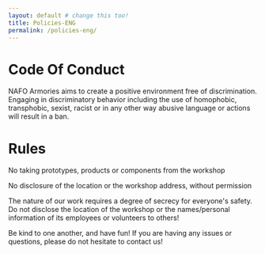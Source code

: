 ```yaml
---
layout: default # change this too!
title: Policies-ENG
permalink: /policies-eng/
---
```


# Code Of Conduct

NAFO Armories aims to create a positive environment free of discrimination.  Engaging in discriminatory behavior including the use of homophobic, transphobic, sexist, racist or in any other way abusive language or actions will result in a ban.

# Rules


No taking prototypes, products or components from the workshop


No disclosure of the location or the workshop address, without permission


The nature of our work requires a degree of secrecy for everyone's safety.  Do not disclose the location of the workshop or the names/personal information of its employees or volunteers to others!

Be kind to one another, and have fun! If you are having any issues or questions, please do not hesitate to contact us!

